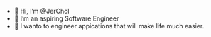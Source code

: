 - 👋 Hi, I’m @JerChol
- 👀 I’m an aspiring Software Engineer
- 🌱 I wanto to engineer appications that will make life much easier.

<!---
JerChol/JerChol is a ✨ special ✨ repository because its `README.md` (this file) appears on your GitHub profile.
You can click the Preview link to take a look at your changes.
--->
